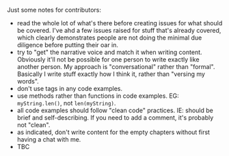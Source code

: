 Just some notes for contributors:

* read the whole lot of what's there before creating issues for what should be covered. I've ahd a few issues raised for stuff that's already covered, which clearly demonstrates people are not doing the minimal due diligence before putting their oar in.
* try to "get" the narrative voice and match it when writing content. Obviously it'll not be possible for one person to write exactly like another person. My approach is "conversational" rather than "formal". Basically I write stuff exactly how I think it, rather than "versing my words".
* don't use tags in any code examples.
* use methods rather than functions in code examples. EG: `myString.len()`, not `len(myString)`.
* all code examples should follow "clean code" practices. IE: should be brief and self-describing. If you need to add a comment, it's probably not "clean".
* as indicated, don't write content for the empty chapters without first having a chat with me.
* TBC

